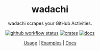 <div align="center">

 # wadachi

 wadachi scrapes your GitHub Activities.

 [![github workflow status](https://img.shields.io/github/workflow/status/TaKO8Ki/wadachi/CI/main)](https://github.com/TaKO8Ki/wadachi/actions) [![crates](https://img.shields.io/crates/v/wadachi.svg?logo=rust)](https://crates.io/crates/wadachi) [![docs](https://img.shields.io/badge/docs-wadachi-8da0cb?labelColor=555555&logo=rust)](https://docs.rs/wadachi)

 [Usage](#Usage) | [Examples](examples) | [Docs](https://docs.rs/wadachi)

</div>
